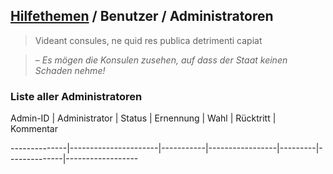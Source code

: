 ## [Hilfethemen](/help) / Benutzer / Administratoren

> Videant consules, ne quid res publica detrimenti capiat
> 
> &ndash; *Es m&ouml;gen die Konsulen zusehen, auf dass der Staat keinen Schaden nehme!*

### Liste aller Administratoren

<!-- %table% -->
Admin-ID | Administrator | Status | Ernennung | Wahl | R&uuml;cktritt | Kommentar
--------------|----------------------|-----------|-----------------|---------|--------------|------------------
<!-- %endtable% -->
